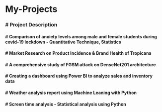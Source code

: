 # My-Projects
<h3> # Project Description</h3>
<h4> # Comparison of anxiety levels among male and female students during covid-19 lockdown - Quantitative Technique, Statistics </h4>
<h4> # Market Research on Product Incidence & Brand Health of Tropicana <h4>
<h4> # A comprehensive study of FGSM attack on DenseNet201 architecture </h4>
<h4> # Creating a dashboard using Power BI to analyze sales and inventory data </h4>
<h4> # Weather analysis report using Machine Leaning with Python </h4>
<h4> # Screen time analysis - Statistical analysis using Python </h4>
